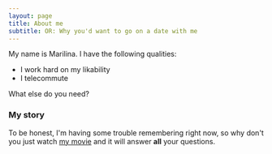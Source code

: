 ```yaml
---
layout: page
title: About me
subtitle: OR: Why you'd want to go on a date with me
---
```


My name is Marilina. I have the following qualities:

- I work hard on my likability
- I telecommute

What else do you need?

### My story

To be honest, I'm having some trouble remembering right now, so why don't you just watch [my movie](https://en.wikipedia.org/wiki/The_Princess_Bride_%28film%29) and it will answer **all** your questions.
